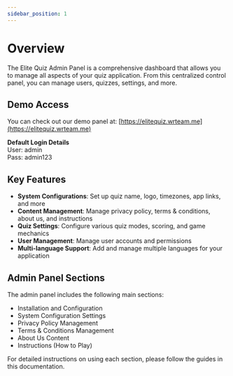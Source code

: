 ```yaml
---
sidebar_position: 1
---
```


# Overview

The Elite Quiz Admin Panel is a comprehensive dashboard that allows you to manage all aspects of your quiz application. From this centralized control panel, you can manage users, quizzes, settings, and more.

## Demo Access

You can check out our demo panel at:
[https://elitequiz.wrteam.me](https://elitequiz.wrteam.me)

**Default Login Details**  
User: admin  
Pass: admin123

## Key Features

- **System Configurations**: Set up quiz name, logo, timezones, app links, and more
- **Content Management**: Manage privacy policy, terms & conditions, about us, and instructions
- **Quiz Settings**: Configure various quiz modes, scoring, and game mechanics
- **User Management**: Manage user accounts and permissions
- **Multi-language Support**: Add and manage multiple languages for your application

## Admin Panel Sections

The admin panel includes the following main sections:

- Installation and Configuration
- System Configuration Settings
- Privacy Policy Management
- Terms & Conditions Management
- About Us Content
- Instructions (How to Play)

For detailed instructions on using each section, please follow the guides in this documentation.
